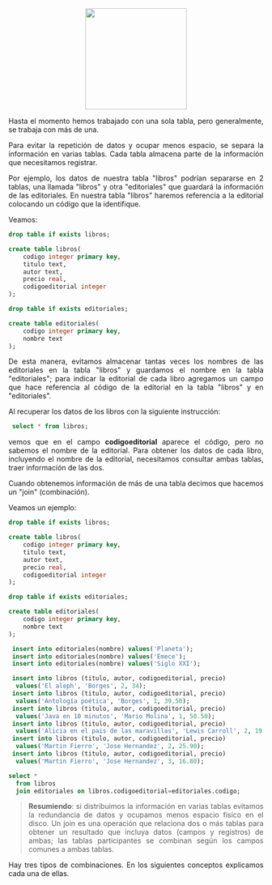 <div align="justify">

<div align="center">
<img src="https://www.comunidadbaratz.com/wp-content/uploads/Sabes-cuales-son-los-libros-mas-vendidos-de-2017-a-traves-de-Internet-en-Espana.jpg" width="200px"/>
</div>

Hasta el momento hemos trabajado con una sola tabla, pero generalmente, se trabaja con más de una.

Para evitar la repetición de datos y ocupar menos espacio, se separa la información en varias tablas. Cada tabla almacena parte de la información que necesitamos registrar.

Por ejemplo, los datos de nuestra tabla "libros" podrían separarse en 2 tablas, una llamada "libros" y otra "editoriales" que guardará la información de las editoriales.
En nuestra tabla "libros" haremos referencia a la editorial colocando un código que la identifique.

Veamos:

```sql
drop table if exists libros;

create table libros(
	codigo integer primary key,
	titulo text,
	autor text, 
	precio real,
	codigoeditorial integer	
);

drop table if exists editoriales;

create table editoriales(
	codigo integer primary key,
	nombre text
);
```
De esta manera, evitamos almacenar tantas veces los nombres de las editoriales en la tabla "libros" y guardamos el nombre en la tabla "editoriales"; para indicar la editorial de cada libro agregamos un campo que hace referencia al código de la editorial en la tabla "libros" y en "editoriales".

Al recuperar los datos de los libros con la siguiente instrucción:

```sql
 select * from libros;
```

vemos que en el campo __codigoeditorial__ aparece el código, pero no sabemos el nombre de la editorial.
Para obtener los datos de cada libro, incluyendo el nombre de la editorial, necesitamos consultar ambas tablas, traer información de las dos.

Cuando obtenemos información de más de una tabla decimos que hacemos un "join" (combinación).

Veamos un ejemplo:
```sql
drop table if exists libros;

create table libros(
	codigo integer primary key,
	titulo text,
	autor text, 
	precio real,
	codigoeditorial integer	
);

drop table if exists editoriales;

create table editoriales(
	codigo integer primary key,
	nombre text
);

 insert into editoriales(nombre) values('Planeta');
 insert into editoriales(nombre) values('Emece');
 insert into editoriales(nombre) values('Siglo XXI');

 insert into libros (titulo, autor, codigoeditorial, precio)
  values('El aleph', 'Borges', 2, 34);
 insert into libros (titulo, autor, codigoeditorial, precio)
  values('Antología poética', 'Borges', 1, 39.50);
 insert into libros (titulo, autor, codigoeditorial, precio)
  values('Java en 10 minutos', 'Mario Molina', 1, 50.50);
 insert into libros (titulo, autor, codigoeditorial, precio)
  values('Alicia en el pais de las maravillas', 'Lewis Carroll', 2, 19.90);
 insert into libros (titulo, autor, codigoeditorial, precio)
  values('Martin Fierro', 'Jose Hernandez', 2, 25.90);
 insert into libros (titulo, autor, codigoeditorial, precio)
  values('Martin Fierro', 'Jose Hernandez', 3, 16.80);

select * 
  from libros
  join editoriales on libros.codigoeditorial=editoriales.codigo;
```

> __Resumiendo__: si distribuimos la información en varias tablas evitamos la redundancia de datos y ocupamos menos espacio físico en el disco. Un join es una operación que relaciona dos o más tablas para obtener un resultado que incluya datos (campos y registros) de ambas; las tablas participantes se combinan según los campos comunes a ambas tablas.

Hay tres tipos de combinaciones. En los siguientes conceptos explicamos cada una de ellas.

</div>